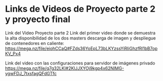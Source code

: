 # Links de Videos de Proyecto parte 2 y proyecto final
Link del Video Proyecto parte 2
Link del primer video donde se demuestra la alta disponibilidad de los dos masters descarga de imagen y despliegue de contenedores en caliente:
https://mega.nz/file/eiohCCaQ#FZds36YoEpL73bLKYzssYiRIiGhzfRl1bB7opKV_Px4


Link del video con las configuraciones para servidor de imágenes privado
https://mega.nz/file/q7g32LKI#2KlJJXYOj9kgp4x62NIMG-ygwFDJ_7txsfagQFdGTfc
